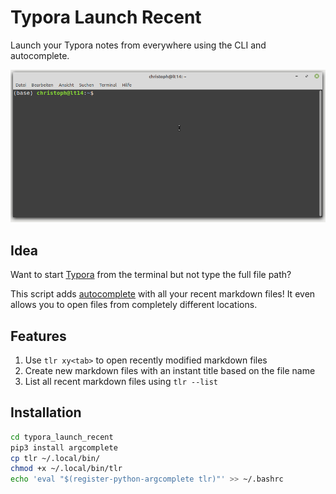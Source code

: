 # Typora Launch Recent
Launch your Typora notes from everywhere using the CLI and autocomplete.

![Preview of the features](preview.gif)

## Idea
Want to start [Typora](https://typora.io/) from the terminal but not type the full file path?

This script adds [autocomplete](https://kislyuk.github.io/argcomplete/) with all your recent markdown files! It even allows you to open files from completely different locations.

##  Features
1. Use `tlr xy<tab>` to open recently modified markdown files
2. Create new markdown files with an instant title based on the file name
3. List all recent markdown files using `tlr --list`

## Installation
```bash
cd typora_launch_recent
pip3 install argcomplete
cp tlr ~/.local/bin/
chmod +x ~/.local/bin/tlr
echo 'eval "$(register-python-argcomplete tlr)"' >> ~/.bashrc
```